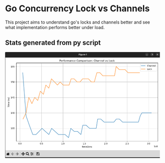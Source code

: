 # Go Concurrency Lock vs Channels

This project aims to understand go's locks and channels better and see what implementation performs better under load.

## Stats generated from py script

![alt text](image.png)
